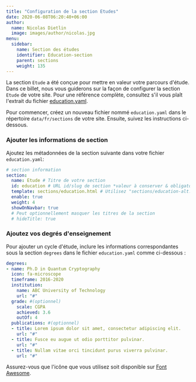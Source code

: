 ```yaml
---
title: "Configuration de la section Etudes"
date: 2020-06-08T06:20:40+06:00
author:
  name: Nicolas Dietlin
  image: images/author/nicolas.jpg
menu:
  sidebar:
    name: Section des études
    identifier: Education-section
    parent: sections
    weight: 135
---
```


La section `Etude` a été conçue pour mettre en valeur votre parcours d'étude. Dans ce billet, nous vous guiderons sur la façon de configurer la section `Etude` de votre site. Pour une référence complète, consultez s'il vous plaît l'extrait du fichier [education.yaml](https://github.com/hugo-toha/hugo-toha.github.io/blob/main/data/en/sections/education.yaml).

Pour commencer, créez un nouveau fichier nommé `education.yaml` dans le répertoire `data/fr/sections` de votre site. Ensuite, suivez les instructions ci-dessous.

### Ajouter les informations de section

Ajoutez les métadonnées de la section suivante dans votre fichier `education.yaml`:

```yaml
# section information
section:
  name: Etude # Titre de votre section
  id: education # URL id/slug de section *valeur à conserver & obligatoire*
  template: sections/education.html # Utilisez "sections/education-alt.html comme modèle alternatif.
  enable: true
  weight: 4
  showOnNavbar: true
  # Peut optionnellement masquer les titres de la section
  # hideTitle: true
```

### Ajoutez vos degrés d'enseignement

Pour ajouter un cycle d'étude, inclure les informations correspondantes sous la section `degrees` dans le fichier `education.yaml` comme ci-dessous :

```yaml
degrees:
- name: Ph.D in Quantum Cryptography
  icon: fa-microscope
  timeframe: 2016-2020
  institution:
    name: ABC University of Technology
    url: "#"
  grade: #(optionnel)
    scale: CGPA
    achieved: 3.6
    outOf: 4
  publications: #(optionnel)
  - title: Lorem ipsum dolor sit amet, consectetur adipiscing elit.
    url: "#"
  - title: Fusce eu augue ut odio porttitor pulvinar.
    url: "#"
  - title: Nullam vitae orci tincidunt purus viverra pulvinar.
    url: "#"
```

Assurez-vous que l'icône que vous utilisez soit disponible sur [Font Awesome](https://fontawesome.com/icons?d=gallery&m=free).
